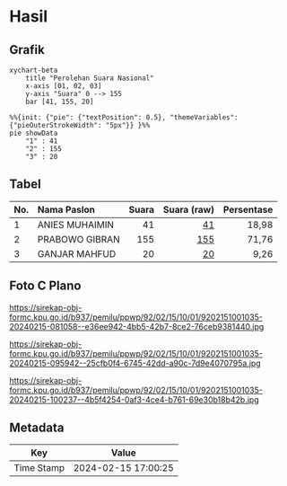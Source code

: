 # Hasil

## Grafik

```mermaid
xychart-beta
    title "Perolehan Suara Nasional"
    x-axis [01, 02, 03]
    y-axis "Suara" 0 --> 155
    bar [41, 155, 20]
```

```mermaid
%%{init: {"pie": {"textPosition": 0.5}, "themeVariables": {"pieOuterStrokeWidth": "5px"}} }%%
pie showData
    "1" : 41
    "2" : 155
    "3" : 20
```

## Tabel

| No. | Nama Paslon    | Suara | Suara (raw) | Persentase |
|:--- |:-------------- | -----:| -----------:| ----------:|
| 1   | ANIES MUHAIMIN | 41    | [41][p-1]   | 18,98      |
| 2   | PRABOWO GIBRAN | 155   | [155][p-2]  | 71,76      |
| 3   | GANJAR MAHFUD  | 20    | [20][p-3]   | 9,26       |


[p-1]: https://github.com/gigit-pemilu/pemilu-2024/blob/main/pilpres/hitung-suara/sub/92-papua-barat/sub/02-manokwari/sub/15-manokwari-selatan/sub/1001-sowi/sub/035-tps/sub/paslon-1.txt
[p-2]: https://github.com/gigit-pemilu/pemilu-2024/blob/main/pilpres/hitung-suara/sub/92-papua-barat/sub/02-manokwari/sub/15-manokwari-selatan/sub/1001-sowi/sub/035-tps/sub/paslon-2.txt
[p-3]: https://github.com/gigit-pemilu/pemilu-2024/blob/main/pilpres/hitung-suara/sub/92-papua-barat/sub/02-manokwari/sub/15-manokwari-selatan/sub/1001-sowi/sub/035-tps/sub/paslon-3.txt

## Foto C Plano

https://sirekap-obj-formc.kpu.go.id/b937/pemilu/ppwp/92/02/15/10/01/9202151001035-20240215-081058--e36ee942-4bb5-42b7-8ce2-76ceb9381440.jpg

https://sirekap-obj-formc.kpu.go.id/b937/pemilu/ppwp/92/02/15/10/01/9202151001035-20240215-095942--25cfb0f4-6745-42dd-a90c-7d9e4070795a.jpg

https://sirekap-obj-formc.kpu.go.id/b937/pemilu/ppwp/92/02/15/10/01/9202151001035-20240215-100237--4b5f4254-0af3-4ce4-b761-69e30b18b42b.jpg


## Metadata

| Key        | Value               |
| ---------- | ------------------- |
| Time Stamp | 2024-02-15 17:00:25 |



